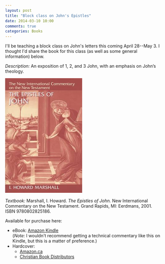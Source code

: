 ```yaml
---
layout: post
title: "Block class on John's Epistles"
date: 2014-03-10 10:00
comments: true
categories: Books
---
```


I'll be teaching a block class on John's letters this coming April 28--May 3. I thought I'd share the book for this class (as well as some general information) below. 

*Description:* An exposition of 1, 2, and 3 John, with an emphasis on John’s theology.

![The Epistles of John][book-cover]

*Textbook:* Marshall, I. Howard. *The Epistles of John.* New International Commentary on the New Testament. Grand Rapids, MI: Eerdmans, 2001. ISBN 9780802825186.

Available for purchase here:

* eBook: [Amazon Kindle][book-kindle]  
  (*Note:* I wouldn't recommend getting a technical commentary like this on Kindle, but this is a matter of preference.)
* Hardcover:
	- [Amazon.ca][book-amazon]
	- [Christian Book Distributors][book-cbd]


[book-cover]: /images/2014/03/tn_9780802825186.jpg
[book-kindle]: http://www.amazon.ca/gp/product/B0028Y4AYS/ref=as_li_ss_tl?ie=UTF8&camp=15121&creative=390961&creativeASIN=B0028Y4AYS&linkCode=as2&tag=duncanjohns04-20
[book-amazon]: http://www.amazon.ca/gp/product/0802825184/ref=as_li_ss_tl?ie=UTF8&camp=15121&creative=390961&creativeASIN=0802825184&linkCode=as2&tag=duncanjohns04-20
[book-cbd]: http://www.christianbook.com/Christian/Books/product?event=AFF&p=1178855&item_no=2189
